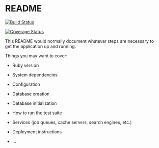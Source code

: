 # README

[![Build Status](https://travis-ci.org/formindev/TaskManager.svg?branch=feature%2Ftravis)](https://travis-ci.org/formindev/TaskManager)

[![Coverage Status](https://coveralls.io/repos/github/formindev/TaskManager/badge.svg)](https://coveralls.io/github/formindev/TaskManager)

This README would normally document whatever steps are necessary to get the
application up and running.

Things you may want to cover:

* Ruby version

* System dependencies

* Configuration

* Database creation

* Database initialization

* How to run the test suite

* Services (job queues, cache servers, search engines, etc.)

* Deployment instructions

* ...
